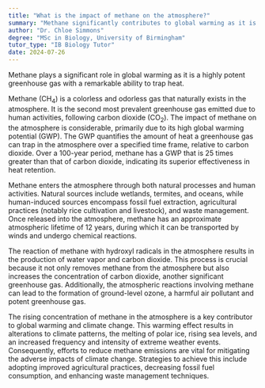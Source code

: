 ```yaml
---
title: "What is the impact of methane on the atmosphere?"
summary: "Methane significantly contributes to global warming as it is a potent greenhouse gas with a high heat-trapping capacity."
author: "Dr. Chloe Simmons"
degree: "MSc in Biology, University of Birmingham"
tutor_type: "IB Biology Tutor"
date: 2024-07-26
---
```


Methane plays a significant role in global warming as it is a highly potent greenhouse gas with a remarkable ability to trap heat.

Methane (CH$_4$) is a colorless and odorless gas that naturally exists in the atmosphere. It is the second most prevalent greenhouse gas emitted due to human activities, following carbon dioxide (CO$_2$). The impact of methane on the atmosphere is considerable, primarily due to its high global warming potential (GWP). The GWP quantifies the amount of heat a greenhouse gas can trap in the atmosphere over a specified time frame, relative to carbon dioxide. Over a 100-year period, methane has a GWP that is 25 times greater than that of carbon dioxide, indicating its superior effectiveness in heat retention.

Methane enters the atmosphere through both natural processes and human activities. Natural sources include wetlands, termites, and oceans, while human-induced sources encompass fossil fuel extraction, agricultural practices (notably rice cultivation and livestock), and waste management. Once released into the atmosphere, methane has an approximate atmospheric lifetime of 12 years, during which it can be transported by winds and undergo chemical reactions.

The reaction of methane with hydroxyl radicals in the atmosphere results in the production of water vapor and carbon dioxide. This process is crucial because it not only removes methane from the atmosphere but also increases the concentration of carbon dioxide, another significant greenhouse gas. Additionally, the atmospheric reactions involving methane can lead to the formation of ground-level ozone, a harmful air pollutant and potent greenhouse gas.

The rising concentration of methane in the atmosphere is a key contributor to global warming and climate change. This warming effect results in alterations to climate patterns, the melting of polar ice, rising sea levels, and an increased frequency and intensity of extreme weather events. Consequently, efforts to reduce methane emissions are vital for mitigating the adverse impacts of climate change. Strategies to achieve this include adopting improved agricultural practices, decreasing fossil fuel consumption, and enhancing waste management techniques.
    